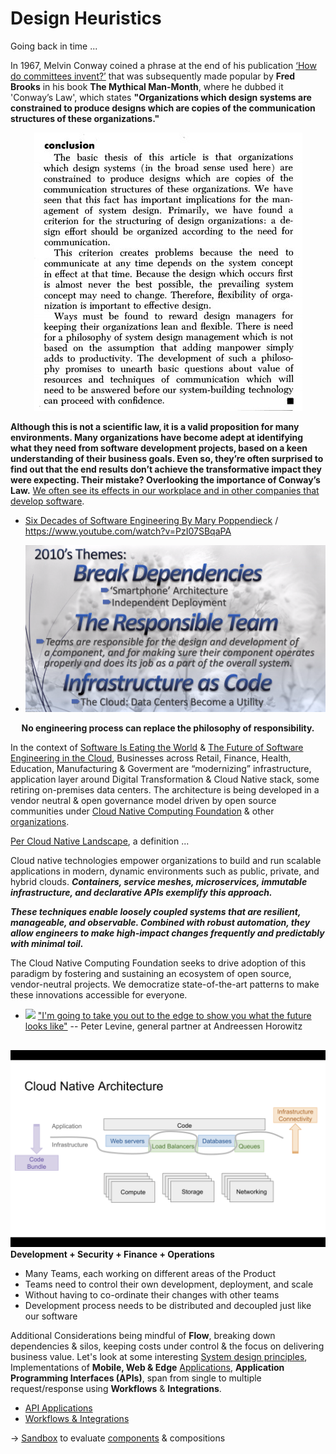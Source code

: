 # Design Heuristics

Going back in time ...

In 1967, Melvin Conway coined a phrase at the end of his publication [‘How do committees invent?’](http://www.melconway.com/Home/pdf/committees.pdf) that was subsequently made popular by **Fred Brooks** in his book **The Mythical Man-Month**, where he dubbed it 'Conway’s Law', which states **"Organizations which design systems are constrained to produce designs which are copies of the communication structures of these organizations."**

<p align="center">
  <img src="../images/Conway's%20Law.jpeg"/>
</p>

**Although this is not a scientific law, it is a valid proposition for many environments. Many organizations have become adept at identifying what they need from software development projects, based on a keen understanding of their business goals. Even so, they’re often surprised to find out that the end results don’t achieve the transformative impact they were expecting. Their mistake? Overlooking the importance of Conway’s Law.** [We often see its effects in our workplace and in other companies that develop software](https://www.thoughtworks.com/insights/blog/applying-conways-law-improve-your-software-development).

* [Six Decades of Software Engineering By Mary Poppendieck](https://www.meetup.com/DevOps-Lisbon/events/271172214/) / https://www.youtube.com/watch?v=PzI07SBqaPA

* ![](../images/Six%20Decades%20of%20SoftwareEngineering.png)
<p align="center"> <b> No engineering process can replace the philosophy of responsibility. </b> </p> 

In the context of [Software Is Eating the World](https://a16z.com/2011/08/20/why-software-is-eating-the-world/) & [The Future of Software Engineering in the Cloud](https://www.youtube.com/watch?v=6K4ljFZWgW8), Businesses across Retail, Finance, Health, Education, Manufacturing & Goverment are “modernizing” infrastructure, application layer around Digital Transformation & Cloud Native stack, some retiring on-premises data centers. The architecture is being developed in a vendor neutral & open governance model driven by open source communities under [Cloud Native Computing Foundation](https://www.cncf.io/) & other [organizations](https://opensource.com/resources/organizations).

[Per Cloud Native Landscape](https://github.com/cncf/landscape), a definition ...

Cloud native technologies empower organizations to build and run scalable applications in modern, dynamic environments such as public, private, and hybrid clouds. ***Containers, service meshes, microservices, immutable infrastructure, and declarative APIs exemplify this approach.***

***These techniques enable loosely coupled systems that are resilient, manageable, and observable. Combined with robust automation, they allow engineers to make high-impact changes frequently and predictably with minimal toil.***

The Cloud Native Computing Foundation seeks to drive adoption of this paradigm by fostering and sustaining an ecosystem of open source, vendor-neutral projects. We democratize state-of-the-art patterns to make these innovations accessible for everyone.

* ![](../images/Return-to-the-Edge-–-End-of-Cloud-Computing.008.jpeg)
["I'm going to take you out to the edge to show you what the future looks like"](https://a16z.com/2019/11/15/the-end-of-cloud-computing-2/)
-- Peter Levine, general partner at Andreessen Horowitz

##
![](../images/Cloud%20Native%20Architecture.png)
**Development + Security + Finance + Operations**
* Many Teams, each working on different areas of the Product
* Teams need to control their own development, deployment, and scale
* Without having to co-ordinate their changes with other teams
* Development process needs to be distributed and decoupled just like our software

Additional Considerations being mindful of **Flow**, breaking down dependencies & silos, keeping costs under control & the focus on delivering business value. 
Let's look at some interesting [System design principles](Design%20Patterns.md), Implementations of **Mobile, Web & Edge** [Applications](https://martinfowler.com/bliki/ApplicationBoundary.html), **Application Programming Interfaces (APIs)**, span from single to multiple request/response using **Workflows** & **Integrations**.

* [API Applications](../System/API.md)  
* [Workflows & Integrations](Workflows.md)

-> [Sandbox](../Labs/Sandbox.md) to evaluate [components](https://martinfowler.com/articles/microservices.html#ComponentizationViaServices) & compositions


